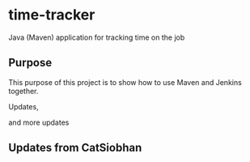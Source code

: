 # time-tracker
Java (Maven) application for tracking time on the job

## Purpose

This purpose of this project is to show how to use Maven and Jenkins together.

Updates, 

and more updates

## Updates from CatSiobhan
